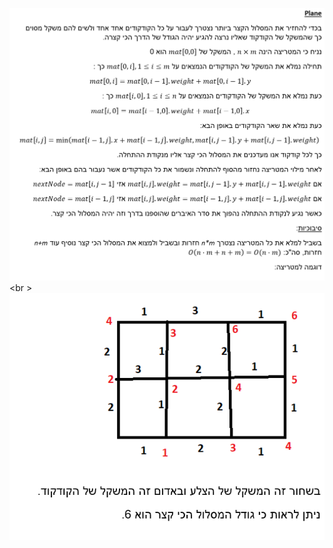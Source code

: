 ![alt text](https://github.com/itay-rafee/Algorithm_1/blob/main/src/images/plane1.PNG)
<br \>
![alt text](https://github.com/itay-rafee/Algorithm_1/blob/main/src/images/plane2.PNG)

